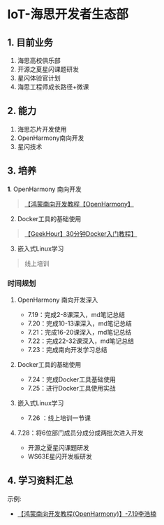 # IoT-海思开发者生态部

## 1. 目前业务

1. 海思高校俱乐部
2. 开源之夏星闪课题研发
3. 星闪体验官计划
4. 海思工程师成长路径+微课

## 2. 能力

1. 海思芯片开发使用
2. OpenHarmony南向开发
3. 星闪技术

## 3. 培养

**1**. OpenHarmony 南向开发
>[【鸿蒙南向开发教程【OpenHarmony】](https://www.bilibili.com/video/BV1N4421X75y?vd_source=83dda7469933b46fcc614109e61a8066)
2. Docker工具的基础使用
>[【GeekHour】30分钟Docker入门教程】](https://www.bilibili.com/video/BV14s4y1i7Vf?vd_source=83dda7469933b46fcc614109e61a8066)
3. 嵌入式Linux学习
>线上培训

###  时间规划
1. OpenHarmony 南向开发深入
    - 7.19：完成2-8课深入，md笔记总结
    - 7.20：完成10-13课深入，md笔记总结
    - 7.21：完成16-20课深入，md笔记总结
    - 7.22：完成22-32课深入，md笔记总结
    - 7.23：完成南向开发学习总结
2. Docker工具的基础使用
    - 7.24：完成Docker工具基础使用
    - 7.25：进行Docker工具使用实战
3. 嵌入式Linux学习
    - 7.26 ：线上培训一节课

4. 7.28：将6位部门成员分成分成两批次进入开发
    - 开源之夏星闪课题研发
    - WS63E星闪开发板研发

## 4. 学习资料汇总
示例:
- [【鸿蒙南向开发教程(OpenHarmony)】-7.19李浩楠](https://www.bilibili.com/video/BV1N4421X75y?vd_source=83dda7469933b46fcc614109e61a8066)
